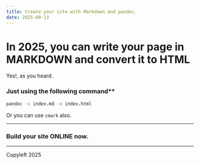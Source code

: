 ```yaml
---
title: Create your site with Markdown and pandoc.
date: 2025-09-13
---
```

# In 2025, you can write your page in MARKDOWN and convert it to HTML
Yes!, as you heard.

### Just using the following command**

```bash
pandoc -s index.md -o index.html
```
Or you can use `cmark` also.

---

### Build your site ONLINE now.

---

Copyleft 2025
